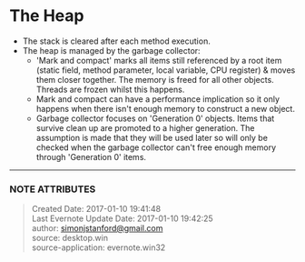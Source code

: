 #  The Heap

  * The stack is cleared after each method execution.
  * The heap is managed by the garbage collector: 
    * 'Mark and compact' marks all items still referenced by a root item (static field, method parameter, local variable, CPU register) & moves them closer together. The memory is freed for all other objects. Threads are frozen whilst this happens.
    * Mark and compact can have a performance implication so it only happens when there isn't enough memory to construct a new object.
    * Garbage collector focuses on 'Generation 0' objects. Items that survive clean up are promoted to a higher generation. The assumption is made that they will be used later so will only be checked when the garbage collector can't free enough memory through 'Generation 0' items.


---
### NOTE ATTRIBUTES
>Created Date: 2017-01-10 19:41:48  
>Last Evernote Update Date: 2017-01-10 19:42:25  
>author: simonjstanford@gmail.com  
>source: desktop.win  
>source-application: evernote.win32  